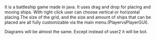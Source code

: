 It is a battleship game made in java. It uses drag and drop for placing and moving ships. With right click user can choose vertical or horizontal placing.The size of the grid, and the size and amount of ships that can be placed are all fully customizable via the main menu.(PlayervsPlayerGUI).

Diagrams will be almost the same. Except instead of user2 it will be bot.
